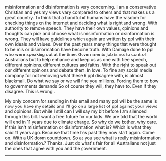 misinformation and disinformation is very concerning.
I am a conservative Christian and yes my views vary compared to others and that makes us a great country.
To think that a handful of humans have the wisdom for checking things on the internet and deciding what is right and wrong. With
authority to remove speech.
They have their own values, opinions and thoughts can pick and choose what is misinformation or disinformation is wrong. They
will have guidelines which again are written by ppl with their own ideals and values.
Over the past years many things that were thought to be mis or disinformation have become truth. With Damage done to ppl who
were speaking out at the time.
Governments job is not to control Australians but to help enhance and keep us as one with free speech, different opinions,
different cultures and faiths. With the right to speak out our different opinions and debate them. In love.
To fine any social media company for not removing what these 6 ppl disagree with, is almost blackmail. Do what we say or we
will fine you millions. Forcing them to bow to governments demands So of course they will, they have to.
Even if they disagree.
This is wrong .

My only concern for sending in this email and many ppl will be the same is now you have my details and I'll go on a large list of
ppl against your views and opinions. But while I still can I will say my bit before I am silenced through this bill.
I want a free future for our kids. We are told that the world will end in 11 years due to climate change. So why do we bother,
why care.
If this isn't misinformation or disinformation what is?
Which is what they said 11 years ago.
Because that time has past they now start again. Come on. With a UK doom countdown.
So as you see what is really misinformation and disinformation.?
Thanks. Just do what's fair for all Australians not just the ones that agree with you and the government.


-----

